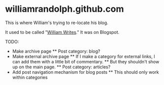 williamrandolph.github.com
==========================

This is where William's trying to re-locate his blog.

It used to be called "[William Writes][oldblog]." It was on Blogspot.

[oldblog]: http://williamwrites.blogspot.com/ "William Writes"

TODO:
* Make archive page
** Post category: blog?
* Make external archive page
** If I make a category for external links, I can add them with a little bit of commentary.
** But they shouldn't show up on the main page.
** Post category: articles?
* Add post navigation mechanism for blog posts
** This should only work within categories
